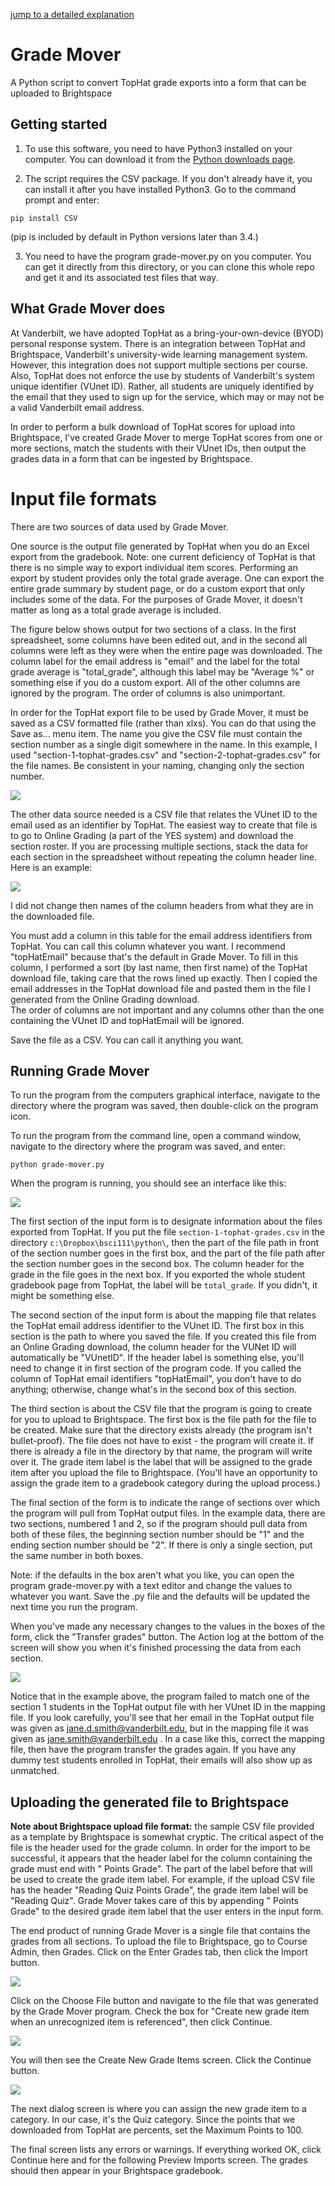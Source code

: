 [jump to a detailed explanation](use.md)

# Grade Mover
A Python script to convert TopHat grade exports into a form that can be uploaded to Brightspace

## Getting started
1. To use this software, you need to have Python3 installed on your computer.  You can download it from the [Python downloads page](https://www.python.org/downloads/).

2. The script requires the CSV package.  If you don't already have it, you can install it after you have installed Python3.  Go to the command prompt and enter:
```
pip install CSV
```
(pip is included by default in Python versions later than 3.4.)

3. You need to have the program grade-mover.py on you computer.  You can get it directly from this directory, or you can clone this whole repo and get it and its associated test files that way.

## What Grade Mover does

At Vanderbilt, we have adopted TopHat as a bring-your-own-device (BYOD) personal response system.  There is an integration between TopHat and Brightspace, Vanderbilt's university-wide learning management system. However, this integration does not support multiple sections per course.  Also, TopHat does not enforce the use by students of Vanderbilt's system unique identifier (VUnet ID). Rather, all students are uniquely identified by the email that they used to sign up for the service, which may or may not be a valid Vanderbilt email address.

In order to perform a bulk download of TopHat scores for upload into Brightspace, I've created Grade Mover to merge TopHat scores from one or more sections, match the students with their VUnet IDs, then output the grades data in a form that can be ingested by Brightspace.

# Input file formats

There are two sources of data used by Grade Mover.  

One source is the output file generated by TopHat when you do an Excel export from the gradebook.  Note: one current deficiency of TopHat is that there is no simple way to export individual item scores.  Performing an export by student provides only the total grade average.  One can export the entire grade summary by student page, or do a custom export that only includes some of the data.  For the purposes of Grade Mover, it doesn't matter as long as a total grade average is included.  

The figure below shows output for two sections of a class.  In the first spreadsheet, some columns have been edited out, and in the second all columns were left as they were when the entire page was downloaded.  The column label for the email address is "email" and the label for the total grade average is "total_grade", although this label may be "Average %" or something else if you do a custom export.  All of the other columns are ignored by the program.  The order of columns is also unimportant.  

In order for the TopHat export file to be used by Grade Mover, it must be saved as a CSV formatted file (rather than xlxs). You can do that using the Save as... menu item.  The name you give the CSV file must contain the section number as a single digit somewhere in the name. In this example, I used "section-1-tophat-grades.csv" and "section-2-tophat-grades.csv" for the file names.  Be consistent in your naming, changing only the section number.

![](image/tophat-screenshot.png)

The other data source needed is a CSV file that relates the VUnet ID to the email used as an identifier by TopHat. The easiest way to create that file is to go to Online Grading (a part of the YES system) and download the section roster.  If you are processing multiple sections, stack the data for each section in the spreadsheet without repeating the column header line.  Here is an example:

![](image/online-grading-tophat-email-screenshot.png)

I did not change then names of the column headers from what they are in the downloaded file.  

You must add a column in this table for the email address identifiers from TopHat.  You can call this column whatever you want.  I recommend "topHatEmail" because that's the default in Grade Mover.  To fill in this column, I performed a sort (by last name, then first name) of the TopHat download file, taking care that the rows lined up exactly.  Then I copied the email addresses in the TopHat download file and pasted them in the file I generated from the Online Grading download.  
The order of columns are not important and any columns other than the one containing the VUnet ID and topHatEmail will be ignored.

Save the file as a CSV.  You can call it anything you want.  

## Running Grade Mover

To run the program from the computers graphical interface, navigate to the directory where the program was saved, then double-click on the program icon.  

To run the program from the command line, open a command window, navigate to the directory where the program was saved, and enter:
```
python grade-mover.py
```

When the program is running, you should see an interface like this:

![](image/gui-screenshot.png)

The first section of the input form is to designate information about the files exported from TopHat.  If you put the file ```section-1-tophat-grades.csv``` in the directory ```c:\Dropbox\bsci111\python\```, then the part of the file path in front of the section number goes in the first box, and the part of the file path after the section number goes in the second box.  The column header for the grade in the file goes in the next box.  If you exported the whole student gradebook page from TopHat, the label will be ```total_grade```.  If you didn't, it might be something else.  

The second section of the input form is about the mapping file that relates the TopHat email address identifier to the VUnet ID.  The first box in this section is the path to where you saved the file.  If you created this file from an Online Grading download, the column header for the VUNet ID will automatically be "VUnetID".  If the header label is something else, you'll need to change it in first section of the program code. If you called the column of TopHat email identifiers "topHatEmail", you don't have to do anything; otherwise, change what's in the second box of this section.  

The third section is about the CSV file that the program is going to create for you to upload to Brightspace.  The first box is the file path for the file to be created.  Make sure that the directory exists already (the program isn't bullet-proof).  The file does not have to exist - the program will create it.  If there is already a file in the directory by that name, the program will write over it.  The grade item label is the label that will be assigned to the grade item after you upload the file to Brightspace.  (You'll have an opportunity to assign the grade item to a gradebook category during the upload process.)

The final section of the form is to indicate the range of sections over which the program will pull from TopHat output files.  In the example data, there are two sections, numbered 1 and 2, so if the program should pull data from both of these files, the beginning section number should be "1" and the ending section number should be "2".  If there is only a single section, put the same number in both boxes.

Note: if the defaults in the box aren't what you like, you can open the program grade-mover.py with a text editor and change the values to whatever you want.  Save the .py file and the defaults will be updated the next time you run the program.

When you've made any necessary changes to the values in the boxes of the form, click the "Transfer grades" button.  The Action log at the bottom of the screen will show you when it's finished processing the data from each section.  

![](image/log-screenshot.png)

Notice that in the example above, the program failed to match one of the section 1 students in the TopHat output file with her VUnet ID in the mapping file.  If you look carefully, you'll see that her email in the TopHat output file was given as jane.d.smith@vanderbilt.edu, but in the mapping file it was given as jane.smith@vanderbilt.edu .  In a case like this, correct the mapping file, then have the program transfer the grades again.  If you have any dummy test students enrolled in TopHat, their emails will also show up as unmatched.

## Uploading the generated file to Brightspace

**Note about Brightspace upload file format:** the sample CSV file provided as a template by Brightspace is somewhat cryptic.  The critical aspect of the file is the header used for the grade column.  In order for the import to be successful, it appears that the header label for the column containing the grade must end with " Points Grade".  The part of the label before that will be used to create the grade item label.  For example, if the upload CSV file has the header "Reading Quiz Points Grade", the grade item label will be "Reading Quiz".  Grade Mover takes care of this by appending " Points Grade" to the desired grade item label that the user enters in the input form.

The end product of running Grade Mover is a single file that contains the grades from all sections.  To upload the file to Brightspace, go to Course Admin, then Grades.  Click on the Enter Grades tab, then click the Import button.  

![](image/import-dialog.png)

Click on the Choose File button and navigate to the file that was generated by the Grade Mover program.  Check the box for "Create new grade item when an unrecognized item is referenced", then click Continue.

![](image/new-item.png)

You will then see the Create New Grade Items screen.  Click the Continue button.

![](image/new-item-properties.png)

The next dialog screen is where you can assign the new grade item to a category.  In our case, it's the Quiz category.  Since the points that we downloaded from TopHat are percents, set the Maximum Points to 100.  

The final screen lists any errors or warnings.  If everything worked OK, click Continue here and for the following Preview Imports screen.  The grades should then appear in your Brightspace gradebook.

